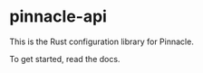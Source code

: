 # pinnacle-api

This is the Rust configuration library for Pinnacle.

To get started, read the docs.
